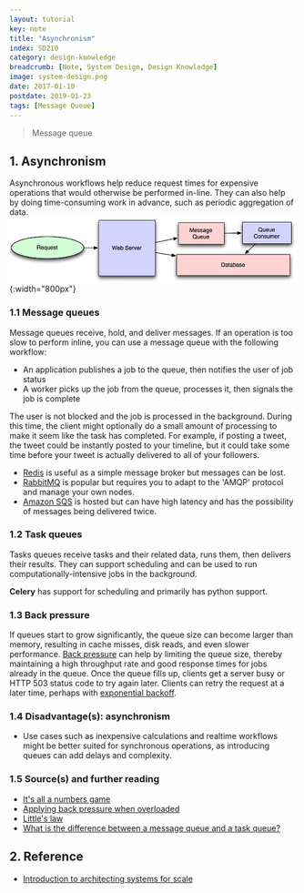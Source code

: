 ```yaml
---
layout: tutorial
key: note
title: "Asynchronism"
index: SD210
category: design-knowledge
breadcrumb: [Note, System Design, Design Knowledge]
image: system-design.png
date: 2017-01-10
postdate: 2019-01-23
tags: [Message Queue]
---
```


> Message queue

## 1. Asynchronism
Asynchronous workflows help reduce request times for expensive operations that would otherwise be performed in-line.  They can also help by doing time-consuming work in advance, such as periodic aggregation of data.
![image](/public/images/note/210/scalable-system.png){:width="800px"}
### 1.1 Message queues
Message queues receive, hold, and deliver messages.  If an operation is too slow to perform inline, you can use a message queue with the following workflow:
* An application publishes a job to the queue, then notifies the user of job status
* A worker picks up the job from the queue, processes it, then signals the job is complete

The user is not blocked and the job is processed in the background.  During this time, the client might optionally do a small amount of processing to make it seem like the task has completed.  For example, if posting a tweet, the tweet could be instantly posted to your timeline, but it could take some time before your tweet is actually delivered to all of your followers.
* [Redis](https://redis.io/) is useful as a simple message broker but messages can be lost.
* [RabbitMQ](https://www.rabbitmq.com/) is popular but requires you to adapt to the 'AMQP' protocol and manage your own nodes.
* [Amazon SQS](https://aws.amazon.com/sqs/) is hosted but can have high latency and has the possibility of messages being delivered twice.

### 1.2 Task queues
Tasks queues receive tasks and their related data, runs them, then delivers their results.  They can support scheduling and can be used to run computationally-intensive jobs in the background.

**Celery** has support for scheduling and primarily has python support.

### 1.3 Back pressure
If queues start to grow significantly, the queue size can become larger than memory, resulting in cache misses, disk reads, and even slower performance.  [Back pressure](http://mechanical-sympathy.blogspot.com/2012/05/apply-back-pressure-when-overloaded.html) can help by limiting the queue size, thereby maintaining a high throughput rate and good response times for jobs already in the queue.  Once the queue fills up, clients get a server busy or HTTP 503 status code to try again later.  Clients can retry the request at a later time, perhaps with [exponential backoff](https://en.wikipedia.org/wiki/Exponential_backoff).

### 1.4 Disadvantage(s): asynchronism
* Use cases such as inexpensive calculations and realtime workflows might be better suited for synchronous operations, as introducing queues can add delays and complexity.

### 1.5 Source(s) and further reading
* [It's all a numbers game](https://www.youtube.com/watch?v=1KRYH75wgy4)
* [Applying back pressure when overloaded](http://mechanical-sympathy.blogspot.com/2012/05/apply-back-pressure-when-overloaded.html)
* [Little's law](https://en.wikipedia.org/wiki/Little%27s_law)
* [What is the difference between a message queue and a task queue?](https://www.quora.com/What-is-the-difference-between-a-message-queue-and-a-task-queue-Why-would-a-task-queue-require-a-message-broker-like-RabbitMQ-Redis-Celery-or-IronMQ-to-function)

## 2. Reference
* [Introduction to architecting systems for scale](http://lethain.com/introduction-to-architecting-systems-for-scale)
